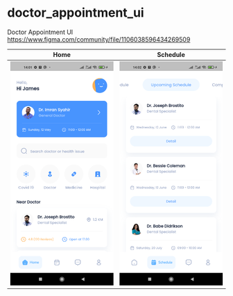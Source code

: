 # doctor_appointment_ui

Doctor Appointment UI  
https://www.figma.com/community/file/1106038596434269509

| Home                                                | Schedule                                                |
| --------------------------------------------------- | ------------------------------------------------------- |
| <img src="screenshot/home.png" style="width:240px"> | <img src="screenshot/schedule.png" style="width:240px"> |
